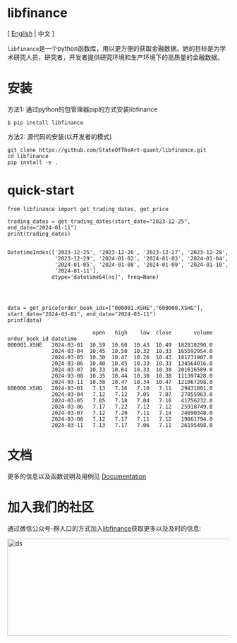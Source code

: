 # libfinance
\[ [English](README.md) | 中文 \]

`libfinance`是一个python函数库，用以更方便的获取金融数据。她的目标是为学术研究人员，研究者，开发者提供研究环境和生产环境下的高质量的金融数据。

# 安装

方法1: 通过python的包管理器pip的方式安装libfinance

``` {.sourceCode .bash}
$ pip install libfinance
```

方法2: 源代码的安装(以开发者的模式)
~~~
git clone https://github.com/StateOfTheArt-quant/libfinance.git
cd libfinance
pip install -e .
~~~

# quick-start

~~~
from libfinance import get_trading_dates, get_price

trading_dates = get_trading_dates(start_date="2023-12-25", end_date="2024-01-11")
print(trading_dates)


DatetimeIndex(['2023-12-25', '2023-12-26', '2023-12-27', '2023-12-28',
               '2023-12-29', '2024-01-02', '2024-01-03', '2024-01-04',
               '2024-01-05', '2024-01-08', '2024-01-09', '2024-01-10',
               '2024-01-11'],
              dtype='datetime64[ns]', freq=None)
              



data = get_price(order_book_ids=["000001.XSHE","600000.XSHG"], start_date="2024-03-01", end_date="2024-03-11")
print(data)
        
                           open   high    low  close       volume
order_book_id datetime                                           
000001.XSHE   2024-03-01  10.59  10.60  10.43  10.49  182810290.0
              2024-03-04  10.45  10.50  10.32  10.33  165592954.0
              2024-03-05  10.30  10.47  10.26  10.43  181731907.0
              2024-03-06  10.40  10.45  10.33  10.33  134564016.0
              2024-03-07  10.33  10.64  10.33  10.38  201616589.0
              2024-03-08  10.35  10.44  10.30  10.38  111397428.0
              2024-03-11  10.38  10.47  10.34  10.47  121067298.0
600000.XSHG   2024-03-01   7.13   7.16   7.10   7.11   29431801.0
              2024-03-04   7.12   7.12   7.05   7.07   27855963.0
              2024-03-05   7.05   7.18   7.04   7.16   41756232.0
              2024-03-06   7.17   7.22   7.12   7.12   25918749.0
              2024-03-07   7.12   7.20   7.11   7.14   24690348.0
              2024-03-08   7.12   7.17   7.11   7.12   19861794.0
              2024-03-11   7.13   7.17   7.06   7.11   26195498.0
~~~

# 文档

更多的信息以及函数说明及用例见 [Documentation](https://libfinance.readthedocs.io/zh/latest/)


# 加入我们的社区
通过微信公众号-群入口的方式加入[libfinance](https://github.com/StateOfTheArt-quant/libfinance)获取更多以及及时的信息:

<div>
    <img alt="ds" src="/docs/source/_static/img/code.png" width="600" height="220">
</div>
